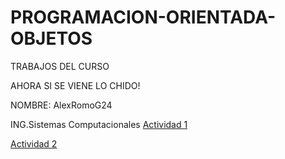 # PROGRAMACION-ORIENTADA-OBJETOS
TRABAJOS DEL CURSO

AHORA SI SE VIENE LO CHIDO!

NOMBRE: AlexRomoG24

ING.Sistemas Computacionales
[Actividad 1](https://github.com/AlexRomoG24/PROGRAMACION-ORIENTADA-OBJETOS/tree/master/SETUP)

[Actividad 2](https://github.com/AlexRomoG24/PROGRAMACION-ORIENTADA-OBJETOS/tree/master/Peliculas)